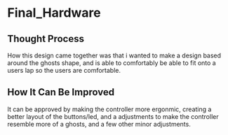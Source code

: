 # Final_Hardware

## Thought Process
How this design came together was that i wanted to make a design based around the ghosts shape, and is able to comfortably be able to fit onto a users lap so the users are comfortable.

## How It Can Be Improved
It can be approved by making the controller more ergonmic, creating a better layout of the buttons/led, and a adjustments to make the controller resemble more of a ghosts, and a few other minor adjustments.
